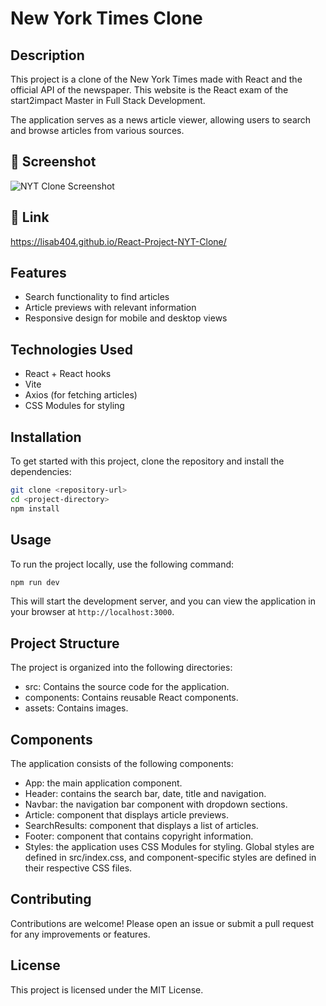 # New York Times Clone

## Description
This project is a clone of the New York Times made with React and the official API of the newspaper. This website is the React exam of the start2impact Master in Full Stack Development.

The application serves as a news article viewer, allowing users to search and browse articles from various sources.

## 📸 Screenshot
![NYT Clone Screenshot](https://github.com/user-attachments/assets/f0bef5e3-ca5e-4bdc-b241-4f723df8a911)


## 🔗 Link
https://lisab404.github.io/React-Project-NYT-Clone/

## Features
- Search functionality to find articles
- Article previews with relevant information
- Responsive design for mobile and desktop views

## Technologies Used
- React + React hooks
- Vite
- Axios (for fetching articles)
- CSS Modules for styling

## Installation
To get started with this project, clone the repository and install the dependencies:

```bash
git clone <repository-url>
cd <project-directory>
npm install
```

## Usage
To run the project locally, use the following command:

```bash
npm run dev
```

This will start the development server, and you can view the application in your browser at `http://localhost:3000`.

## Project Structure
The project is organized into the following directories:
- src: Contains the source code for the application.
- components: Contains reusable React components.
- assets: Contains images.

## Components
The application consists of the following components:

- App: the main application component.
- Header: contains the search bar, date, title and navigation.
- Navbar: the navigation bar component with dropdown sections.
- Article: component that displays article previews.
- SearchResults: component that displays a list of articles.
- Footer: component that contains copyright information.
- Styles: the application uses CSS Modules for styling. Global styles are defined in src/index.css, and component-specific styles are defined in their respective CSS files.

## Contributing
Contributions are welcome! Please open an issue or submit a pull request for any improvements or features.

## License
This project is licensed under the MIT License.

